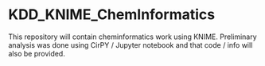 # KDD_KNIME_ChemInformatics

This repository will contain cheminformatics work using KNIME. Preliminary analysis was done using CirPY / Jupyter notebook and that code / info will also be provided.
